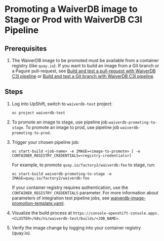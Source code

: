 # Promoting a WaiverDB image to Stage or Prod with WaiverDB C3I Pipeline

## Prerequisites
1. The WaiverDB image to be promoted must be available from a container registry (like `quay.io`). If you want to build an image from a Git branch or a Pagure pull-request, see [Build and test a pull-request with WaiverDB C3I pipeline](./pipeline-build-and-test-pr.md) or [Build and test a Git branch with WaiverDB C3I pipeline](./pipeline-build-and-test-branch.md).

## Steps

1. Log into UpShift, switch to `waiverdb-test` project:

    ```
    oc project waiverdb-test
    ```

2. To promote an image to stage, use pipeline job `waiverdb-promoting-to-stage`. To promote an image to prod, use pipeline job `waiverdb-promoting-to-prod`.


3. Trigger your chosen pipeline job:

    ```
    oc start-build <job-name> -e IMAGE=<image-to-promote> [ -e CONTAINER_REGISTRY_CREDENTIALS=<registry-credentials>]
    ```

    For example, to promote `quay.io/factory2/waiverdb:foo` to stage, run:

    ```
    oc start-build waiverdb-promoting-to-stage -e IMAGE=quay.io/factory2/waiverdb:foo
    ```

    If your container registry requires authentication, use the `CONTAINER_REGISTRY_CREDENTIALS` parameter.
    For more information about parameters of integration test pipeline jobs, see  [waiverdb-image-promotion-template.yaml](../pipelines/templates/waiverdb-image-promotion-template.yaml).

4. Visualize the build process at `https://console-openshift-console.apps.<CLUSTER>/k8s/ns/waiverdb-test/builds/<JOB_NAME>`.

5. Verify the image change by logging into your container registry (quay.io).

